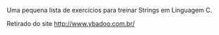 Uma pequena lista de exercícios para treinar Strings em Linguagem C.

Retirado do site http://www.ybadoo.com.br/
